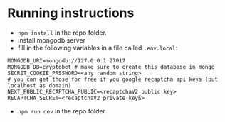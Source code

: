 # Running instructions
- `npm install` in the repo folder.
- install mongodb server
- fill in the following variables in a file called `.env.local`:
```
MONGODB_URI=mongodb://127.0.0.1:27017
MONGODB_DB=cryptobet # make sure to create this database in mongo
SECRET_COOKIE_PASSWORD=<any random string>
# you can get those for free if you google recaptcha api keys (put localhost as domain)
NEXT_PUBLIC_RECAPTCHA_PUBLIC=<recaptchaV2 public key>
RECAPTCHA_SECRET=<recaptchaV2 private keyß>
```
- `npm run dev` in the repo folder
